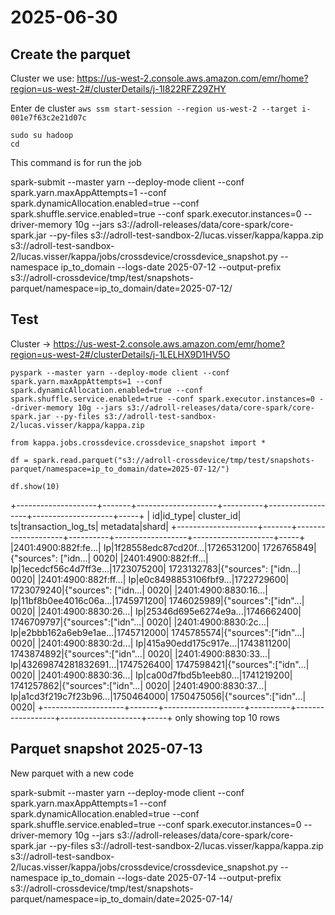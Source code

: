 # 2025-06-30

## Create the parquet

Cluster we use: <https://us-west-2.console.aws.amazon.com/emr/home?region=us-west-2#/clusterDetails/j-1I822RFZ29ZHY>

Enter de cluster `aws ssm start-session --region us-west-2 --target i-001e7f63c2e21d07c`

```shell
sudo su hadoop
cd
```

This command is for run the job

spark-submit --master yarn --deploy-mode client --conf spark.yarn.maxAppAttempts=1 --conf spark.dynamicAllocation.enabled=true --conf spark.shuffle.service.enabled=true --conf spark.executor.instances=0 --driver-memory 10g --jars s3://adroll-releases/data/core-spark/core-spark.jar --py-files s3://adroll-test-sandbox-2/lucas.visser/kappa/kappa.zip s3://adroll-test-sandbox-2/lucas.visser/kappa/jobs/crossdevice/crossdevice_snapshot.py --namespace ip_to_domain --logs-date 2025-07-12 --output-prefix s3://adroll-crossdevice/tmp/test/snapshots-parquet/namespace=ip_to_domain/date=2025-07-12/

## Test

Cluster -> <https://us-west-2.console.aws.amazon.com/emr/home?region=us-west-2#/clusterDetails/j-1LELHX9D1HV5O>

`pyspark --master yarn --deploy-mode client --conf spark.yarn.maxAppAttempts=1 --conf spark.dynamicAllocation.enabled=true --conf spark.shuffle.service.enabled=true --conf spark.executor.instances=0 --driver-memory 10g --jars s3://adroll-releases/data/core-spark/core-spark.jar --py-files s3://adroll-test-sandbox-2/lucas.visser/kappa/kappa.zip
`

`from kappa.jobs.crossdevice.crossdevice_snapshot import *`

`df = spark.read.parquet("s3://adroll-crossdevice/tmp/test/snapshots-parquet/namespace=ip_to_domain/date=2025-07-12/")`

`df.show(10)`

+--------------------+-------+--------------------+----------+------------------+--------------------+-----+
|                  id|id_type|          cluster_id|        ts|transaction_log_ts|            metadata|shard|
+--------------------+-------+--------------------+----------+------------------+--------------------+-----+
|2401:4900:882f:fe...|     Ip|1f28558edc87cd20f...|1726531200|        1726765849|{"sources": ["idn...| 0020|
|2401:4900:882f:ff...|     Ip|1ecedcf56c4d7ff3e...|1723075200|        1723132783|{"sources": ["idn...| 0020|
|2401:4900:882f:ff...|     Ip|e0c8498853106fbf9...|1722729600|        1723079240|{"sources": ["idn...| 0020|
|2401:4900:8830:16...|     Ip|11bf8b0ee4016c06a...|1745971200|        1746025989|{"sources":["idn"...| 0020|
|2401:4900:8830:26...|     Ip|25346d695e6274e9a...|1746662400|        1746709797|{"sources":["idn"...| 0020|
|2401:4900:8830:2c...|     Ip|e2bbb162a6eb9e1ae...|1745712000|        1745785574|{"sources":["idn"...| 0020|
|2401:4900:8830:2d...|     Ip|415a90edd175c917e...|1743811200|        1743874892|{"sources":["idn"...| 0020|
|2401:4900:8830:33...|     Ip|43269874281832691...|1747526400|        1747598421|{"sources":["idn"...| 0020|
|2401:4900:8830:36...|     Ip|ca00d7fbd5b1eeb80...|1741219200|        1741257862|{"sources":["idn"...| 0020|
|2401:4900:8830:37...|     Ip|a1cd3f219c7f23b96...|1750464000|        1750475056|{"sources":["idn"...| 0020|
+--------------------+-------+--------------------+----------+------------------+--------------------+-----+
only showing top 10 rows

## Parquet snapshot 2025-07-13

New parquet with a new code

spark-submit --master yarn --deploy-mode client --conf spark.yarn.maxAppAttempts=1 --conf spark.dynamicAllocation.enabled=true --conf spark.shuffle.service.enabled=true --conf spark.executor.instances=0 --driver-memory 10g --jars s3://adroll-releases/data/core-spark/core-spark.jar --py-files s3://adroll-test-sandbox-2/lucas.visser/kappa/kappa.zip s3://adroll-test-sandbox-2/lucas.visser/kappa/jobs/crossdevice/crossdevice_snapshot.py --namespace ip_to_domain --logs-date 2025-07-14 --output-prefix s3://adroll-crossdevice/tmp/test/snapshots-parquet/namespace=ip_to_domain/date=2025-07-14/

